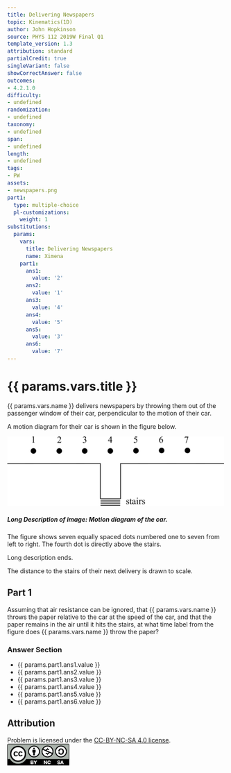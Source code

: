 ```yaml
---
title: Delivering Newspapers
topic: Kinematics(1D)
author: John Hopkinson
source: PHYS 112 2019W Final Q1
template_version: 1.3
attribution: standard
partialCredit: true
singleVariant: false
showCorrectAnswer: false
outcomes:
- 4.2.1.0
difficulty:
- undefined
randomization:
- undefined
taxonomy:
- undefined
span:
- undefined
length:
- undefined
tags:
- PW
assets:
- newspapers.png
part1:
  type: multiple-choice
  pl-customizations:
    weight: 1
substitutions:
  params:
    vars:
      title: Delivering Newspapers
      name: Ximena
    part1:
      ans1:
        value: '2'
      ans2:
        value: '1'
      ans3:
        value: '4'
      ans4:
        value: '5'
      ans5:
        value: '3'
      ans6:
        value: '7'
---
```

# {{ params.vars.title }}
{{ params.vars.name }} delivers newspapers by throwing them out of the passenger window of their car, perpendicular to the motion of their car.

A motion diagram for their car is shown in the figure below.

<img longdesc="Delivering Newspapers.md#desc" alt="Motion diagram of the car." src="newspapers.png" width="500px">

<div id="desc">
<h5>Long Description of image: Motion diagram of the car.</h5>
The figure shows seven equally spaced dots numbered one to seven from left to right. The fourth dot is directly above the stairs.
<p>Long description ends.</p>
<div>

The distance to the stairs of their next delivery is drawn to scale.

## Part 1

Assuming that air resistance can be ignored, that {{ params.vars.name }} throws the paper relative to the car at the speed of the car, and that the paper remains in the air until it hits the stairs, at what time label from the figure does {{ params.vars.name }} throw the paper?

### Answer Section

- {{ params.part1.ans1.value }}
- {{ params.part1.ans2.value }}
- {{ params.part1.ans3.value }}
- {{ params.part1.ans4.value }}
- {{ params.part1.ans5.value }}
- {{ params.part1.ans6.value }}

## Attribution

Problem is licensed under the [CC-BY-NC-SA 4.0 license](https://creativecommons.org/licenses/by-nc-sa/4.0/).<br> ![The Creative Commons 4.0 license requiring attribution-BY, non-commercial-NC, and share-alike-SA license.](https://raw.githubusercontent.com/firasm/bits/master/by-nc-sa.png)